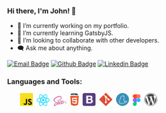 ### Hi there, I'm John! 👋

- 🔭 I’m currently working on my portfolio.
- 🌱 I’m currently learning GatsbyJS.
- 👯 I’m looking to collaborate with other developers.
- 🗨️ Ask me about anything.

[![Email Badge](https://img.shields.io/badge/Microsoft_Outlook-0078D4?style=for-the-badge&logo=microsoft-outlook&logoColor=white)](mailto:thecodingjohn@outlook.com)
[![Github Badge](https://img.shields.io/badge/GitHub-100000?style=for-the-badge&logo=github&logoColor=white)](https://github.com/theCodingJohn?tab=repositories)
[![Linkedin Badge](https://img.shields.io/badge/LinkedIn-0077B5?style=for-the-badge&logo=linkedin&logoColor=white)](https://www.linkedin.com/in/john-carlo-cunanan-11847a17a)

### Languages and Tools:

<div style="padding-left: 30px;margin-top: 10px">
<img width="30px" alt="javascript" style="margin-right: 5px" src="./logos/javascript.svg"/>       
<img width="30px" alt="react" style="margin-right: 5px" src="./logos/react.svg"/>       
<img width="30px" alt="sass" style="margin-right: 5px" src="./logos/sass.svg"/>       
<img width="20px" alt="html" style="margin-right: 5px" src="./logos/html-5.svg"/>    
<img width="30px" alt="bootstrap" style="margin-right: 5px" src="./logos/bootstrap.svg"/>   
<img width="30px" alt="git" style="margin-right: 5px" src="./logos/git-icon.svg"/>
<img width="30px" alt="yarn" style="margin-right: 5px" src="./logos/yarn.svg"/>
<img width="18px" alt="figma" style="margin-right: 5px" src="./logos/figma.svg"/>
<img width="30px alt="wordpress" style="margin-right: 5px" src="./logos/wordpress-icon.svg"/>
</div>
